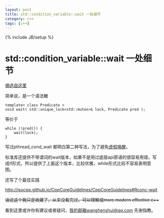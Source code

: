 ```yaml
---
layout: post
title: std::condition_variable::wait 一处细节
category: c++
tags: [c++]
---
```

{% include JB/setup %}
# std::condition_variable::wait 一处细节

[摘选自这里](https://zh.cppreference.com/w/cpp/thread/condition_variable/wait)

简单说，是一个语法糖

```
template< class Predicate >
void wait( std::unique_lock<std::mutex>& lock, Predicate pred );
```

等价于

```
while (!pred()) {
    wait(lock);
}
```

写过pthread_cond_wait 都明白第二种写法，为了避免[虚假唤醒](https://www.zhihu.com/question/271521213)。

标准库还提供不带谓词的wait版本，如果不是用过底层api原语的很容易用错，写成if形式，所以提供了上面这个版本，比较优雅，while形式比较不容易表明意图。

还写了个最佳实践

http://isocpp.github.io/CppCoreGuidelines/CppCoreGuidelines#Rconc-wait 

~~话说这个我只是收藏了，从来没看完过，可以理解成more modern effective c++~~

看到这里或许你有建议或者疑问，我的邮箱wanghenshui@qq.com 先谢指教。